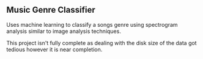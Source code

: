 ## Music Genre Classifier

Uses machine learning to classify a songs genre using spectrogram analysis similar to image analysis techniques.

This project isn't fully complete as dealing with the disk size of the data got tedious however it is near completion.
